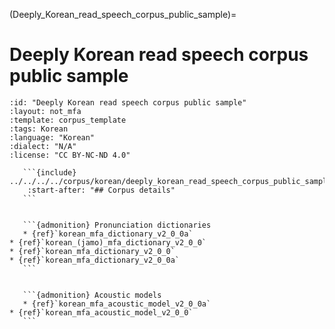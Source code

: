 
(Deeply_Korean_read_speech_corpus_public_sample)=
# Deeply Korean read speech corpus public sample

``````{corpus} Deeply Korean read speech corpus public sample
:id: "Deeply Korean read speech corpus public sample"
:layout: not_mfa
:template: corpus_template
:tags: Korean
:language: "Korean"
:dialect: "N/A"
:license: "CC BY-NC-ND 4.0"

   ```{include} ../../../../corpus/korean/deeply_korean_read_speech_corpus_public_sample/README.md
    :start-after: "## Corpus details"
   ```


   ```{admonition} Pronunciation dictionaries
   * {ref}`korean_mfa_dictionary_v2_0_0a`
* {ref}`korean_(jamo)_mfa_dictionary_v2_0_0`
* {ref}`korean_mfa_dictionary_v2_0_0`
* {ref}`korean_mfa_dictionary_v2_0_0a`
   ```


   ```{admonition} Acoustic models
   * {ref}`korean_mfa_acoustic_model_v2_0_0a`
* {ref}`korean_mfa_acoustic_model_v2_0_0`
   ```
``````
